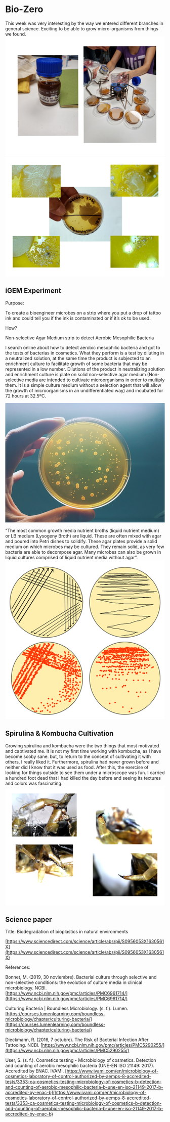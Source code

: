 
# Bio-Zero

This week was very interesting by the way we entered different branches in general science. Exciting to be able to grow micro-organisms from things we found.
<img src= "../../images/microbios.png" alt="Photo microorganism cultivation">
<img src= "../../images/Bacterias.png" alt="Photo of bacterias">

## iGEM Experiment

Purpose:

To create a bioengineer microbes on a strip where you put a drop of tattoo ink and could tell you if the ink is contaminated or if it’s ok to be used.

How?

Non-selective Agar Medium strip to detect Aerobic Mesophilic Bacteria 

I search online about how to detect  aerobic mesophilic bacteria and got to the tests of bacterias in cosmetics. What they perform is a test by diluting in a neutralized solution, at the same time the product is subjected to an enrichment culture to facilitate growth of some bacteria that may be represented in a low number. Dilutions of the product in neutralizing solution and enrichment culture is plate on solid non-selective agar medium (Non-selective media are intended to cultivate microorganisms in order to multiply them. It is a simple culture medium without a selection agent that will allow the growth of microorganisms in an undifferentiated way) and incubated for 72 hours at 32.5ºC.

<img src= "../../images/Aerobic-Bacteria.jpg" alt="Photo of aerobic bacterias from google">

“The most common growth media nutrient broths (liquid nutrient medium) or LB medium (Lysogeny Broth) are liquid. These are often mixed with agar and poured into Petri dishes to solidify. These agar plates provide a solid medium on which microbes may be cultured. They remain solid, as very few bacteria are able to decompose agar. Many microbes can also be grown in liquid cultures comprised of liquid nutrient media without agar”.
<img src= "../../images/sembra-en-estria.svg" alt="Photo of petri dishes">


## Spirulina & Kombucha Cultivation 

Growing spirulina and kombucha were the two things that most motivated and captivated me. It is not my first time working with kombucha, as I have become scoby sane. but, to return to the concept of cultivating it with others, I really liked it. Furthermore, spirulina had never grown before and neither did I know that it was used as food.
After this, the exercise of looking for things outside to see them under a microscope was fun. I carried a hundred foot dead that I had killed the day before and seeing its textures and colors was fascinating.
<img src= "../../images/cienpie.png" alt="Photo of a Cienpies">

## Science paper

Title: Biodegradation of bioplastics in natural environments

[https://www.sciencedirect.com/science/article/abs/pii/S0956053X1630561X](https://www.sciencedirect.com/science/article/abs/pii/S0956053X1630561X)

References:

Bonnet, M. (2019, 30 noviembre). Bacterial culture through selective and non-selective conditions: the evolution of culture media in clinical microbiology. NCBI. [https://www.ncbi.nlm.nih.gov/pmc/articles/PMC6961714/](https://www.ncbi.nlm.nih.gov/pmc/articles/PMC6961714/)

Culturing Bacteria | Boundless Microbiology. (s. f.). Lumen. [https://courses.lumenlearning.com/boundless-microbiology/chapter/culturing-bacteria/](https://courses.lumenlearning.com/boundless-microbiology/chapter/culturing-bacteria/)

Dieckmann, R. (2016, 7 octubre). The Risk of Bacterial Infection After Tattooing. NCBI. [https://www.ncbi.nlm.nih.gov/pmc/articles/PMC5290255/](https://www.ncbi.nlm.nih.gov/pmc/articles/PMC5290255/)

User, S. (s. f.). Cosmetics testing - Microbiology of cosmetics. Detection and counting of aerobic mesophilic bacteria (UNE-EN ISO 21149: 2017). Accredited by ENAC. IVAMI. [https://www.ivami.com/en/microbiology-of-cosmetics-laboratory-of-control-authorized-by-aemps-8-accredited-tests/3353-ca-cosmetics-testing-microbiology-of-cosmetics-b-detection-and-counting-of-aerobic-mesophilic-bacteria-b-une-en-iso-21149-2017-b-accredited-by-enac-b](https://www.ivami.com/en/microbiology-of-cosmetics-laboratory-of-control-authorized-by-aemps-8-accredited-tests/3353-ca-cosmetics-testing-microbiology-of-cosmetics-b-detection-and-counting-of-aerobic-mesophilic-bacteria-b-une-en-iso-21149-2017-b-accredited-by-enac-b)

